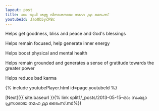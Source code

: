 ```yaml
---
layout: post
title: ഓം യുധി ശത്രു വിനാശനായ നമഹ ൧൧ ടൈംസ്
youtubeId: JaoOb5ycPBc
---
```

 
 
Helps get goodness, bliss and peace and God's blessings
 
Helps remain focused, help generate inner energy 
 
Helps boost physical and mental health 
 
Helps remain grounded and generates a sense of gratitude towards the greater power 
 
Helps reduce bad karma
 
 
 
 


{% include youtubePlayer.html id=page.youtubeId %}
 
[Next]({{ site.baseurl }}{% link  split1/_posts/2013-05-15-ഓം സംഖ്യാ പ്രസാദായ നമഹ ൧൧ ടൈംസ്.md%})
 
